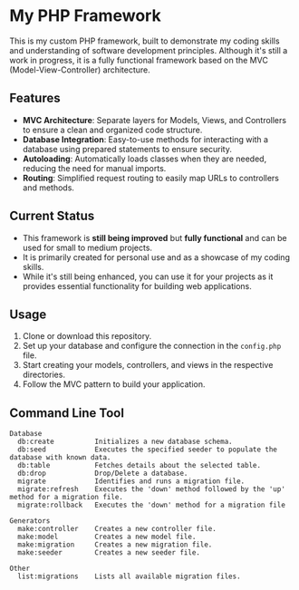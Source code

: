 # My PHP Framework

This is my custom PHP framework, built to demonstrate my coding skills and understanding of software development principles. Although it's still a work in progress, it is a fully functional framework based on the MVC (Model-View-Controller) architecture.

## Features
- **MVC Architecture**: Separate layers for Models, Views, and Controllers to ensure a clean and organized code structure.
- **Database Integration**: Easy-to-use methods for interacting with a database using prepared statements to ensure security.
- **Autoloading**: Automatically loads classes when they are needed, reducing the need for manual imports.
- **Routing**: Simplified request routing to easily map URLs to controllers and methods.

## Current Status
- This framework is **still being improved** but **fully functional** and can be used for small to medium projects.
- It is primarily created for personal use and as a showcase of my coding skills.
- While it's still being enhanced, you can use it for your projects as it provides essential functionality for building web applications.

## Usage
1. Clone or download this repository.
2. Set up your database and configure the connection in the `config.php` file.
3. Start creating your models, controllers, and views in the respective directories.
4. Follow the MVC pattern to build your application.

## Command Line Tool

    Database
      db:create          Initializes a new database schema.
      db:seed            Executes the specified seeder to populate the database with known data.
      db:table           Fetches details about the selected table.
      db:drop            Drop/Delete a database.
      migrate            Identifies and runs a migration file.
      migrate:refresh    Executes the 'down' method followed by the 'up' method for a migration file.
      migrate:rollback   Executes the 'down' method for a migration file

    Generators
      make:controller    Creates a new controller file.
      make:model         Creates a new model file.
      make:migration     Creates a new migration file.
      make:seeder        Creates a new seeder file.
    
    Other
      list:migrations    Lists all available migration files.
